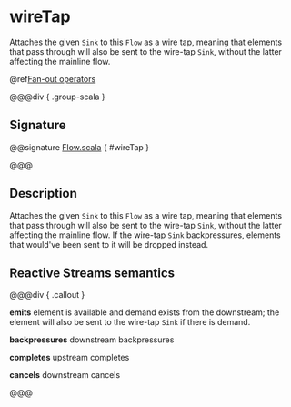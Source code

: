 # wireTap

Attaches the given `Sink` to this `Flow` as a wire tap, meaning that elements that pass through will also be sent to the wire-tap `Sink`, without the latter affecting the mainline flow.

@ref[Fan-out operators](../index.md#fan-out-operators)

@@@div { .group-scala }

## Signature

@@signature [Flow.scala](/akka-stream/src/main/scala/akka/stream/scaladsl/Flow.scala) { #wireTap }

@@@

## Description

Attaches the given `Sink` to this `Flow` as a wire tap, meaning that elements that pass
through will also be sent to the wire-tap `Sink`, without the latter affecting the mainline flow.
If the wire-tap `Sink` backpressures, elements that would've been sent to it will be dropped instead.

## Reactive Streams semantics

@@@div { .callout }

**emits** element is available and demand exists from the downstream; the element will
also be sent to the wire-tap `Sink` if there is demand.

**backpressures** downstream backpressures

**completes** upstream completes

**cancels** downstream cancels

@@@

